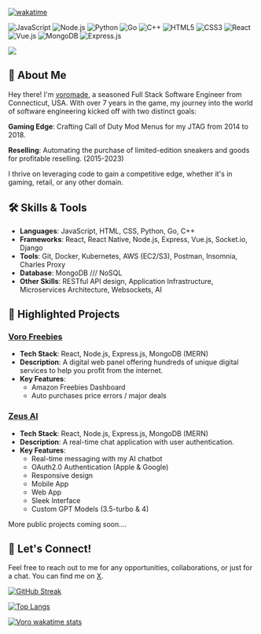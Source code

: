 [![wakatime](https://wakatime.com/badge/user/6cc5e79b-d43f-456f-8991-5f21bc14998e.svg)](https://wakatime.com/@6cc5e79b-d43f-456f-8991-5f21bc14998e)

<p>
  <img alt="JavaScript" src="https://img.shields.io/badge/-JavaScript-black?style=flat-square&logo=javascript&logoColor=0eff8e" />
  <img alt="Node.js" src="https://img.shields.io/badge/-Node.js-black?style=flat-square&logo=Node.js&logoColor=0eff8e" />
  <img alt="Python" src="https://img.shields.io/badge/-Python-black?style=flat-square&logo=Python&logoColor=0eff8e" />
  <img alt="Go" src="https://img.shields.io/badge/-Go-black?style=flat-square&logo=go&logoColor=0eff8e" />
  <img alt="C++" src="https://img.shields.io/badge/C++-black?style=flat-square&logo=C%2B%2B&logoColor=0eff8e" />
  <img alt="HTML5" src="https://img.shields.io/badge/-HTML5-black?style=flat-square&logo=html5&logoColor=0eff8e" />
  <img alt="CSS3" src="https://img.shields.io/badge/-CSS3-black?style=flat-square&logo=css3&logoColor=0eff8e" />
  <img alt="React" src="https://img.shields.io/badge/-React-black?style=flat-square&logo=react&logoColor=0eff8e" />
  <img alt="Vue.js" src="https://img.shields.io/badge/-Vue.js-black?style=flat-square&logo=vue.js&logoColor=0eff8e" />
  <img alt="MongoDB" src="https://img.shields.io/badge/-MongoDB-black?style=flat-square&logo=mongodb&logoColor=0eff8e" />
  <img alt="Express.js" src="https://img.shields.io/badge/-Express.js-black?style=flat-square&logo=express&logoColor=0eff8e" />
</p>

<img align="center" src="https://media.discordapp.net/attachments/1187784554338058323/1196501287978672250/banner.png?ex=65b7dba8&is=65a566a8&hm=e4b5859b07afed9f70b71c07c6ea89ac74c0c86fb3d8c4f1fe4ecb9b1a339f8c&=&format=webp&quality=lossless&width=777&height=102" />

## 👋 About Me
Hey there! I'm [voromade](https://devante.dev), a seasoned Full Stack Software Engineer from Connecticut, USA. With over 7 years in the game, my journey into the world of software engineering kicked off with two distinct goals:

__Gaming Edge__: Crafting Call of Duty Mod Menus for my JTAG from 2014 to 2018.

__Reselling__: Automating the purchase of limited-edition sneakers and goods for profitable reselling. (2015-2023)

I thrive on leveraging code to gain a competitive edge, whether it's in gaming, retail, or any other domain.


## 🛠 Skills & Tools
- **Languages**: JavaScript, HTML, CSS, Python, Go, C++
- **Frameworks**: React, React Native, Node.js, Express, Vue.js, Socket.io, Django
- **Tools**: Git, Docker, Kubernetes, AWS (EC2/S3), Postman, Insomnia, Charles Proxy
- **Database**: MongoDB /// NoSQL
- **Other Skills**: RESTful API design, Application Infrastructure, Microservices Architecture, Websockets, AI


## 🌟 Highlighted Projects
### [Voro Freebies](https://voro.pro)
- **Tech Stack**: React, Node.js, Express.js, MongoDB (MERN)
- **Description**: A digital web panel offering hundreds of unique digital services to help you profit from the internet.
- **Key Features**:
  - Amazon Freebies Dashboard
  - Auto purchases price errors / major deals


### [Zeus AI](https://askzeus.gg)
- **Tech Stack**: React, Node.js, Express.js, MongoDB (MERN)
- **Description**: A real-time chat application with user authentication.
- **Key Features**:
  - Real-time messaging with my AI chatbot
  - OAuth2.0 Authentication (Apple & Google)
  - Responsive design
  - Mobile App
  - Web App
  - Sleek Interface
  - Custom GPT Models (3.5-turbo & 4)
 
More public projects coming soon....


## 📣 Let's Connect!

Feel free to reach out to me for any opportunities, collaborations, or just for a chat. You can find me on [X](https://x.com/voromade).

[![GitHub Streak](https://streak-stats.demolab.com?user=voromade&theme=github-dark&border_radius=6&mode=daily)](https://git.io/streak-stats)

[![Top Langs](https://github-readme-stats.vercel.app/api/top-langs/?username=voromade&layout=compact&theme=onedark&bg_color=000000&text_color=0eff8e&title_color=0eff8e)](https://github.com/voromade/github-readme-stats)

[![Voro wakatime stats](https://github-readme-stats.vercel.app/api/wakatime?username=voromade&layout=compact&theme=onedark&bg_color=000000&text_color=0eff8e&title_color=0eff8e&range=last_30_days)](https://github.com/anuraghazra/github-readme-stats)
